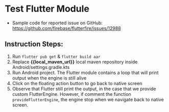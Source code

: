 # Test Flutter Module

- Sample code for reported issue on GitHub: https://github.com/firebase/flutterfire/issues/12988

## Instruction Steps:
1. Run `flutter pub get` & `flutter build aar`
2. Replace **{{local_maven_url}}** local maven repository inside Android/settings.gradle.kts
3. Run Android project. The Flutter module contains a loop that will print output when the engine is still alive
4. Click on the floating action button to go back to native screen
5. Observe that Flutter still print the output, in the case that we provide custom FlutterEngine. However, if comment the function `provideFlutterEngine`, the engine stop when we navigate back to native screen.
